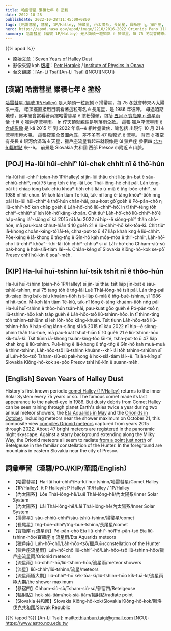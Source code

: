 ```yaml
---
title: 哈雷彗星 累積七年 ê 塗粉
date: 2022-10-28
publishdate: 2022-10-28T11:45:00+0800
tags: [哈雷彗星, 彗星, 1P/Halley, 掃帚星, 內太陽系, 長尾星, 寶瓶座 η, 獵戶座, 獵戶座流星雨, 流星雨, 獵戶座流星, 流星雨極大期, 流星, 參宿四, 輻射點]
hero: https://apod.nasa.gov/apod/image/2210/2016-2022_Orionids_Pano_1100px_0.jpg
summary: 哈雷彗星 (編號 1P/Halley) 是人類頭一粒知影 ê 掃帚星，每 75 冬就會轉來內太陽系一擺。
---
```


{{% apod %}}

- 原始文章：[Seven Years of Halley Dust](https://apod.nasa.gov/apod/ap221028.html)
- 影像來源 kah [版權][copyright]：[Petr Horalek](https://www.petrhoralek.com/#about-1) / [Institute of Physics in Opava](https://www.slu.cz/phys/en/)
- 台文翻譯：[An-Li Tsai][An-Li Tsai] ([NCU][NCU])

## [漢羅] 哈雷彗星 累積七年 ê 塗粉
[哈雷彗星 (編號 1P/Halley)][comet Halley (1P/Halley)] 是人類頭一粒認捌 ê 掃帚星，每 75 冬就會轉來內太陽系一擺。
咱頂擺直接用目睭看著這粒有名 ê 長尾星，是 1986 年彼陣。
毋過咱踮地球，逐年攏會當看著兩擺哈雷彗星 ê 塗粉殘骸，包括 [五月 ê 寶瓶座 η 流星雨][Eta Aquarids in May] 佮 [十月 ê 獵戶座流星雨][Orionids in October]。
In 佇天頂就親像是咧落雨仝款。
這張 [獵戶座流星雨 ê 合成影像][compiles Orionid meteors] 是 kā 2015 年 到 2022 年翕--ê 相片疊做伙，嘛包括 出現佇 10 月 21 ê 流星雨極大期。
這張夜空全景圖內底，差不多有 47 粒較光 ê 流星。
背景 ê 夜空有長長 ê 銀河佮滿滿 ê 天星，獵戶座流星看起來就親像是 ùi 獵戶座 參宿四 [北方 ê 輻射點][from a point just north] 來--ê。
前景是 Slovakia 共和國 西部 Presov 市附近 ê 山脈。



## [POJ] Ha-lûi hūi-chhiⁿ lúi-chek chhit nî ê thô͘-hún
Ha-lûi hūi-chhiⁿ (pian-hō 1P/Halley) sī jîn-lūi thâu chi̍t lia̍p jīn-bat ê sàu-chhiú-chhiⁿ, múi 75 tang to̍h ē tńg-lâi Lōe Thài-iông-hē chi̍t pái.
Lán téng-pái ti̍t-chiap iōng ba̍k-chiu khòaⁿ-tio̍h chit-lia̍p ū-miâ ê tn̂g-bóe-chhiⁿ, sī 1986 nî hit-chūn.
M̄-koh lán tiàm Tē-kiû, ta̍k-nî lóng ê-táng khòaⁿ-tio̍h nn̄g pái Ha-lûi hūi-chhiⁿ ê thô͘-hún chân-hâi, pau-koat gō͘ goe̍h ê Pó-pân-chō η liû-chhiⁿ-hō͘ kah cha̍p goe̍h ê La̍h-hō͘-chō liû-chhiⁿ-hō͘.
In tī thiⁿ-téng to̍h chhiⁿ-chhiūⁿ sī leh lo̍h-hō͘ kāng-khoán.
Chit tiuⁿ La̍h-hō͘-chō liû-chhiⁿ-hō͘ ê ha̍p-sêng iáⁿ-siōng sī kā 2015 nî kàu 2022 nî hip--ê siòng-phìⁿ tha̍h chò-hóe, mā pau-koat chhut-hiān tī 10 goe̍h 21 ê liû-chhiⁿ-hō͘ ke̍k-tōa-kî.
Chit tiûⁿ iā-khong choân-kéng-tô͘ lāi-té, chha-put-to ū 47 lia̍p khah kng ê liû-chhiⁿ.
Pōe-kéng ê iā-khong ū tn̂g-tn̂g ê Gîn-hô kah móa-móa ê thiⁿ-chhiⁿ, La̍h-hō͘-chō liû-chhiⁿ khòaⁿ--khí-lâi to̍h chhiⁿ-chhiūⁿ sī ùi La̍h-hō͘-chō Chham-siù-sù pak-hong ê hok-siā-tiám lâi--ê.
Chiân-kéng sī Slovakia Kiōng-hô-kok se-pō͘ Presov chhī hū-kīn ê soaⁿ-me̍h.

## [KIP] Ha-luî huī-tshinn luí-tsik tshit nî ê thôo-hún
Ha-luî huī-tshinn (pian-hō 1P/Halley) sī jîn-luī thâu tsi̍t lia̍p jīn-bat ê sàu-tshiú-tshinn, muí 75 tang to̍h ē tńg-lâi Luē Thài-iông-hē tsi̍t pái.
Lán tíng-pái ti̍t-tsiap iōng ba̍k-tsiu khuànn-tio̍h tsit-lia̍p ū-miâ ê tn̂g-bué-tshinn, sī 1986 nî hit-tsūn.
M̄-koh lán tiàm Tē-kiû, ta̍k-nî lóng ê-táng khuànn-tio̍h nn̄g pái Ha-luî huī-tshinn ê thôo-hún tsân-hâi, pau-kuat gōo gue̍h ê Pó-pân-tsō η liû-tshinn-hōo kah tsa̍p gue̍h ê La̍h-hōo-tsō liû-tshinn-hōo.
In tī thinn-tíng to̍h tshinn-tshiūnn sī leh lo̍h-hōo kāng-khuán.
Tsit tiunn La̍h-hōo-tsō liû-tshinn-hōo ê ha̍p-sîng iánn-siōng sī kā 2015 nî kàu 2022 nî hip--ê siòng-phìnn tha̍h tsò-hué, mā pau-kuat tshut-hiān tī 10 gue̍h 21 ê liû-tshinn-hōo ki̍k-tuā-kî.
Tsit tiûnn iā-khong tsuân-kíng-tôo lāi-té, tsha-put-to ū 47 lia̍p khah kng ê liû-tshinn.
Puē-kíng ê iā-khong ū tn̂g-tn̂g ê Gîn-hô kah muá-muá ê thinn-tshinn, La̍h-hōo-tsō liû-tshinn khuànn--khí-lâi to̍h tshinn-tshiūnn sī uì La̍h-hōo-tsō Tsham-siù-sù pak-hong ê hok-siā-tiám lâi--ê.
Tsiân-kíng sī Slovakia Kiōng-hô-kok se-pōo Presov tshī hū-kīn ê suann-me̍h.


## [English] Seven Years of Halley Dust
History's first known periodic [comet Halley (1P/Halley)][comet Halley (1P/Halley)] returns to the inner Solar System every 75 years or so.
The famous comet made its last appearance to the naked-eye in 1986.
But dusty debris from Comet Halley can be seen raining through planet Earth's skies twice a year during two annual meteor showers, the [Eta Aquarids in May][Eta Aquarids in May] and the [Orionids in October][Orionids in October].
Including meteors near the shower maximum on October 21, this composite view [compiles Orionid meteors][compiles Orionid meteors] captured from years 2015 through 2022.
About 47 bright meteors are registered in the panoramic night skyscape.
Against a starry background extending along the Milky Way, the Orionid meteors all seem to radiate [from a point just north][from a point just north] of Betelgeuse in the familiar constellation of the Hunter.
In the foreground are mountains in eastern Slovakia near the city of Presov.


## 詞彙學習（漢羅/POJ/KIP/華語/English）
- 【哈雷彗星】Ha-lûi hūi-chhiⁿ/Ha-luî huī-tshinn/哈雷彗星/Comet Halley
- 【1P/Halley】it P Halley/it P Halley/ 1P/Halley / 1P/Halley
- 【內太陽系】Lōe Thài-iông-hē/Luē Thài-iông-hē/內太陽系/Inner Solar System
- 【內太陽系】Lāi Thài-iông-hē/Lāi Thài-iông-hē/內太陽系/Inner Solar System
- 【掃帚星】sàu-chhiú-chhiⁿ/sàu-tshiú-tshinn/掃帚星/comet
- 【長尾星】tn̂g-bóe-chhiⁿ/tn̂g-bué-tshinn/長尾星/comet
- 【寶瓶座 η 流星雨】Pó-pân-chō Eta liû-chhiⁿ-hō͘/Pó-pân-tsō Eta liû-tshinn-hōo/寶瓶座 η 流星雨/Eta Aquarids meteors
- 【獵戶座】La̍h-hō͘-chō/La̍h-hōo-tsō/獵戶座/constellation of the Hunter
- 【獵戶座流星雨】La̍h-hō͘-chō liû-chhiⁿ-hō͘/La̍h-hōo-tsō liû-tshinn-hōo/獵戶座流星雨/Orionid meteors
- 【流星雨】liû-chhiⁿ-hō͘/liû-tshinn-hōo/流星雨/meteor showers
- 【流星】liû-chhiⁿ/liû-tshinn/流星/meteors
- 【流星雨極大期】liû-chhiⁿ-hō͘ ke̍k-tōa-kî/liû-tshinn-hōo ki̍k-tuā-kî/流星雨極大期/the shower maximum
- 【參宿四】Chham-siù-sù/Tsham-siù-sù/參宿四/Betelgeuse
- 【輻射點】hok-siā-tiám/hok-siā-tiám/輻射點/radiate point
- 【Slovakia 共和國】Slovakia Kiōng-hô-kok/Slovakia Kiōng-hô-kok/斯洛伐克共和國/Slovak Republic


{{% /apod %}}
[An-Li Tsai]: mailto:thianbun.taigi@gmail.com
[NCU]: https://www.astro.ncu.edu.tw

[copyright]: https://apod.nasa.gov/apod/fap/lib/about_apod.html#srapply
[License]: https://creativecommons.org/licenses/by/2.0/


[comet Halley (1P/Halley)]:https://solarsystem.nasa.gov/asteroids-comets-and-meteors/comets/1p-halley/in-depth/
[Eta Aquarids in May]:https://solarsystem.nasa.gov/asteroids-comets-and-meteors/meteors-and-meteorites/eta-aquarids/in-depth/
[Orionids in October]:https://solarsystem.nasa.gov/asteroids-comets-and-meteors/meteors-and-meteorites/orionids/in-depth/
[compiles Orionid meteors]:https://www.petrhoralek.com/?p=23223
[from a point just north]:https://apod.nasa.gov/apod/ap171030.html
